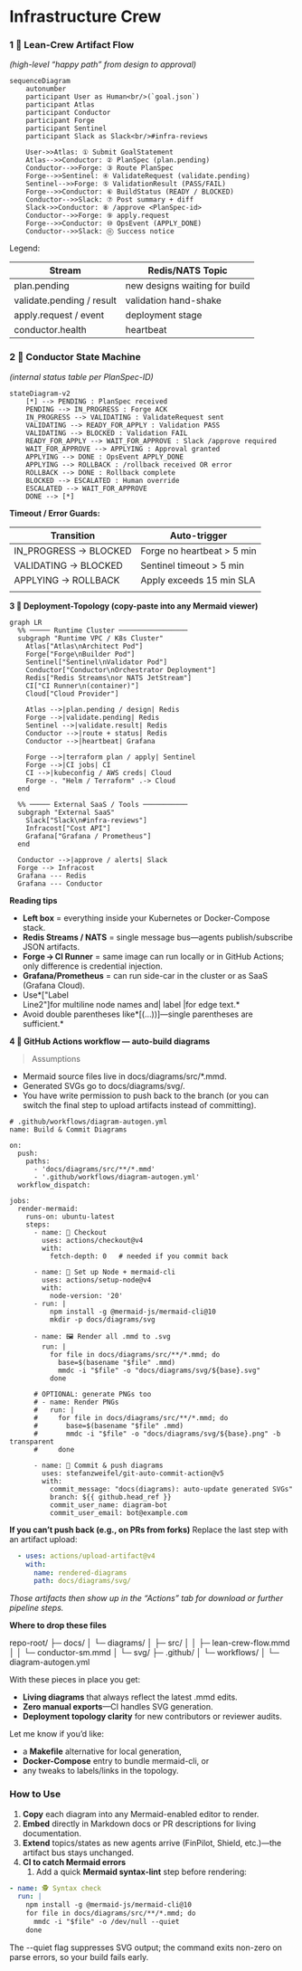 # Infrastructure Crew

### **1 ️⃣ Lean-Crew Artifact Flow**

*(high-level “happy path” from design to approval)*

```mermaid
sequenceDiagram
    autonumber
    participant User as Human<br/>(`goal.json`)
    participant Atlas
    participant Conductor
    participant Forge
    participant Sentinel
    participant Slack as Slack<br/>#infra-reviews

    User->>Atlas: ① Submit GoalStatement
    Atlas-->>Conductor: ② PlanSpec (plan.pending)
    Conductor-->>Forge: ③ Route PlanSpec
    Forge-->>Sentinel: ④ ValidateRequest (validate.pending)
    Sentinel-->>Forge: ⑤ ValidationResult (PASS/FAIL)
    Forge-->>Conductor: ⑥ BuildStatus (READY / BLOCKED)
    Conductor-->>Slack: ⑦ Post summary + diff
    Slack->>Conductor: ⑧ /approve <PlanSpec-id>
    Conductor-->>Forge: ⑨ apply.request
    Forge-->>Conductor: ⑩ OpsEvent (APPLY_DONE)
    Conductor-->>Slack: ⑪ Success notice
```

Legend:

| **Stream** | **Redis/NATS Topic** |
| --- | --- |
| plan.pending | new designs waiting for build |
| validate.pending / result | validation hand-shake |
| apply.request / event | deployment stage |
| conductor.health | heartbeat |

### **2 ️⃣ Conductor State Machine**

*(internal status table per PlanSpec-ID)*

```mermaid
stateDiagram-v2
    [*] --> PENDING : PlanSpec received
    PENDING --> IN_PROGRESS : Forge ACK
    IN_PROGRESS --> VALIDATING : ValidateRequest sent
    VALIDATING --> READY_FOR_APPLY : Validation PASS
    VALIDATING --> BLOCKED : Validation FAIL
    READY_FOR_APPLY --> WAIT_FOR_APPROVE : Slack /approve required
    WAIT_FOR_APPROVE --> APPLYING : Approval granted
    APPLYING --> DONE : OpsEvent APPLY_DONE
    APPLYING --> ROLLBACK : /rollback received OR error
    ROLLBACK --> DONE : Rollback complete
    BLOCKED --> ESCALATED : Human override
    ESCALATED --> WAIT_FOR_APPROVE
    DONE --> [*]
```

**Timeout / Error Guards:**

| **Transition** | **Auto-trigger** |
| --- | --- |
| IN_PROGRESS → BLOCKED | Forge no heartbeat > 5 min |
| VALIDATING → BLOCKED | Sentinel timeout > 5 min |
| APPLYING → ROLLBACK | Apply exceeds 15 min SLA |
|  |  |

**3  ️⃣ Deployment-Topology (copy-paste into any Mermaid viewer)**

```mermaid
graph LR
  %% ───── Runtime Cluster ─────────────────
  subgraph "Runtime VPC / K8s Cluster"
    Atlas["Atlas\nArchitect Pod"]
    Forge["Forge\nBuilder Pod"]
    Sentinel["Sentinel\nValidator Pod"]
    Conductor["Conductor\nOrchestrator Deployment"]
    Redis["Redis Streams\nor NATS JetStream"]
    CI["CI Runner\n(container)"]
    Cloud["Cloud Provider"]

    Atlas -->|plan.pending / design| Redis
    Forge -->|validate.pending| Redis
    Sentinel -->|validate.result| Redis
    Conductor -->|route + status| Redis
    Conductor -->|heartbeat| Grafana

    Forge -->|terraform plan / apply| Sentinel
    Forge -->|CI jobs| CI
    CI -->|kubeconfig / AWS creds| Cloud
    Forge -. "Helm / Terraform" .-> Cloud
  end

  %% ───── External SaaS / Tools ───────────
  subgraph "External SaaS"
    Slack["Slack\n#infra-reviews"]
    Infracost["Cost API"]
    Grafana["Grafana / Prometheus"]
  end

  Conductor -->|approve / alerts| Slack
  Forge --> Infracost
  Grafana --- Redis
  Grafana --- Conductor
```

**Reading tips**

- **Left box** = everything inside your Kubernetes or Docker-Compose stack.
- **Redis Streams / NATS** = single message bus—agents publish/subscribe JSON artifacts.
- **Forge → CI Runner** = same image can run locally or in GitHub Actions; only difference is credential injection.
- **Grafana/Prometheus** = can run side-car in the cluster or as SaaS (Grafana Cloud).
- Use*["Label<br/>Line2"]for multiline node names and| label |for edge text.*
- Avoid double parentheses like*[(…))]—single parentheses are sufficient.*

**4 ️⃣ GitHub Actions workflow — auto-build diagrams**

> Assumptions
> 
- Mermaid source files live in docs/diagrams/src/*.mmd.
- Generated SVGs go to docs/diagrams/svg/.
- You have write permission to push back to the branch (or you can switch the final step to upload artifacts instead of committing).

```mermaid
# .github/workflows/diagram-autogen.yml
name: Build & Commit Diagrams

on:
  push:
    paths:
      - 'docs/diagrams/src/**/*.mmd'
      - '.github/workflows/diagram-autogen.yml'
  workflow_dispatch:

jobs:
  render-mermaid:
    runs-on: ubuntu-latest
    steps:
      - name: 🚚 Checkout
        uses: actions/checkout@v4
        with:
          fetch-depth: 0   # needed if you commit back

      - name: 🔧 Set up Node + mermaid-cli
        uses: actions/setup-node@v4
        with:
          node-version: '20'
      - run: |
          npm install -g @mermaid-js/mermaid-cli@10
          mkdir -p docs/diagrams/svg

      - name: 🖼️ Render all .mmd to .svg
        run: |
          for file in docs/diagrams/src/**/*.mmd; do
            base=$(basename "$file" .mmd)
            mmdc -i "$file" -o "docs/diagrams/svg/${base}.svg"
          done

      # OPTIONAL: generate PNGs too
      # - name: Render PNGs
      #   run: |
      #     for file in docs/diagrams/src/**/*.mmd; do
      #       base=$(basename "$file" .mmd)
      #       mmdc -i "$file" -o "docs/diagrams/svg/${base}.png" -b transparent
      #     done

      - name: 🚀 Commit & push diagrams
        uses: stefanzweifel/git-auto-commit-action@v5
        with:
          commit_message: "docs(diagrams): auto-update generated SVGs"
          branch: ${{ github.head_ref }}
          commit_user_name: diagram-bot
          commit_user_email: bot@example.com
```

**If you can’t push back (e.g., on PRs from forks)**
Replace the last step with an artifact upload:

```yaml
  - uses: actions/upload-artifact@v4
    with:
      name: rendered-diagrams
      path: docs/diagrams/svg/

```

*Those artifacts then show up in the “Actions” tab for download or further pipeline steps.*

**Where to drop these files**

repo-root/
├─ docs/
│  └─ diagrams/
│      ├─ src/
│      │   ├─ lean-crew-flow.mmd
│      │   └─ conductor-sm.mmd
│      └─ svg/
├─ .github/
│  └─ workflows/
│      └─ diagram-autogen.yml

With these pieces in place you get:

- **Living diagrams** that always reflect the latest .mmd edits.
- **Zero manual exports**—CI handles SVG generation.
- **Deployment topology clarity** for new contributors or reviewer audits.

Let me know if you’d like:

- a **Makefile** alternative for local generation,
- **Docker-Compose** entry to bundle mermaid-cli, or
- any tweaks to labels/links in the topology.

### **How to Use**

1. **Copy** each diagram into any Mermaid-enabled editor to render.
2. **Embed** directly in Markdown docs or PR descriptions for living documentation.
3. **Extend** topics/states as new agents arrive (FinPilot, Shield, etc.)—the artifact bus stays unchanged.
4. **CI to catch Mermaid errors**
    1. Add a quick **Mermaid syntax-lint** step before rendering:

```yaml
- name: 🕵️ Syntax check
  run: |
    npm install -g @mermaid-js/mermaid-cli@10
    for file in docs/diagrams/src/**/*.mmd; do
      mmdc -i "$file" -o /dev/null --quiet
    done
```

The --quiet flag suppresses SVG output; the command exits non-zero on parse errors, so your build fails early.